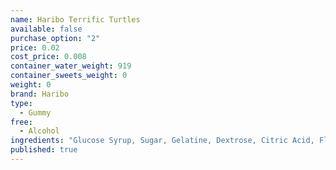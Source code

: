 ```yaml
---
name: Haribo Terrific Turtles
available: false
purchase_option: "2"
price: 0.02
cost_price: 0.008
container_water_weight: 919
container_sweets_weight: 0
weight: 0
brand: Haribo
type: 
  - Gummy
free: 
  - Alcohol
ingredients: "Glucose Syrup, Sugar, Gelatine, Dextrose, Citric Acid, Flavouring, Fruit and Plant Concentrates: Apple, Kiwi, Lemon, MangoNettle, Orange, Passion Fruit, Spinach; Colour: Copper Complexes of Chlorophyll, Glazing Agents: Vegetable Oil, BeeswaxCarnauba Wax; Invert Sugar Syrup, Fruit Extract: Carob"
published: true
---
```

